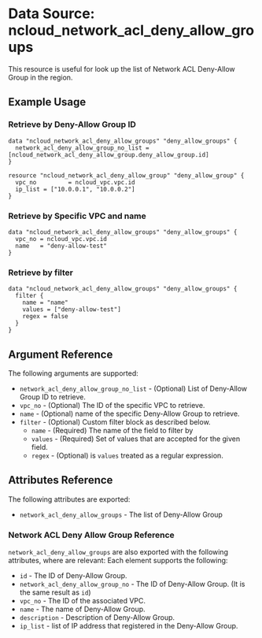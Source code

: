# Data Source: ncloud_network_acl_deny_allow_groups

This resource is useful for look up the list of Network ACL Deny-Allow Group in the region.

## Example Usage

### Retrieve by Deny-Allow Group ID

```hcl
data "ncloud_network_acl_deny_allow_groups" "deny_allow_groups" {
  network_acl_deny_allow_group_no_list = [ncloud_network_acl_deny_allow_group.deny_allow_group.id]
}

resource "ncloud_network_acl_deny_allow_group" "deny_allow_group" {
  vpc_no         = ncloud_vpc.vpc.id
  ip_list = ["10.0.0.1", "10.0.0.2"]
}
```

### Retrieve by Specific VPC and name

```hcl
data "ncloud_network_acl_deny_allow_groups" "deny_allow_groups" {
  vpc_no = ncloud_vpc.vpc.id
  name   = "deny-allow-test"
}
```

### Retrieve by filter

```hcl
data "ncloud_network_acl_deny_allow_groups" "deny_allow_groups" {
  filter {
    name = "name"
    values = ["deny-allow-test"]
    regex = false
  }
}
```

## Argument Reference

The following arguments are supported:

* `network_acl_deny_allow_group_no_list` - (Optional) List of Deny-Allow Group ID to retrieve.
* `vpc_no` - (Optional) The ID of the specific VPC to retrieve.
* `name` - (Optional) name of the specific Deny-Allow Group to retrieve.
* `filter` - (Optional) Custom filter block as described below.
    * `name` - (Required) The name of the field to filter by
    * `values` - (Required) Set of values that are accepted for the given field.
    * `regex` - (Optional) is `values` treated as a regular expression.

## Attributes Reference

The following attributes are exported:

* `network_acl_deny_allow_groups` - The list of Deny-Allow Group

### Network ACL Deny Allow Group Reference

`network_acl_deny_allow_groups` are also exported with the following attributes, where are relevant: Each element
supports the following:

* `id` - The ID of Deny-Allow Group.
* `network_acl_deny_allow_group_no` - The ID of Deny-Allow Group. (It is the same result as `id`)
* `vpc_no` - The ID of the associated VPC.
* `name` - The name of Deny-Allow Group.
* `description` - Description of Deny-Allow Group.
* `ip_list` - list of IP address that registered in the Deny-Allow Group.